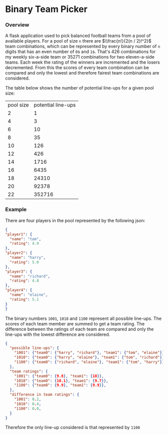 # Binary Team Picker

### Overview

A flask application used to pick balanced football teams from a pool of available players. For a pool of size ```n``` there 
are $\\frac{n!}{2(n / 2)!^2}$ team combinations, which can be represented by every binary number of ```n``` digits that has an 
even number of ```0```s and ```1```s. That's 426 combinations for my weekly six-a-side team or 35271 combinations for two 
eleven-a-side teams. Each week the rating of the winners are incremented and the losers decremented. From this the 
scores of every team combination can be compared and only the lowest and therefore fairest team combinations are 
considered. 

The table below shows the number of potential line-ups for a given pool size:

<table>
<tr> <td> pool size </td> <td> potential line-ups </td> </tr>
<tr> <td> 2 </td> <td> 1 </td> </tr>
<tr> <td> 4 </td> <td> 3 </td> </tr>
<tr> <td> 6 </td> <td> 10 </td> </tr>
<tr> <td> 8 </td> <td> 35 </td> </tr>
<tr> <td> 10 </td> <td> 126 </td> </tr>
<tr> <td> 12 </td> <td> 426 </td> </tr>
<tr> <td> 14 </td> <td> 1716 </td> </tr>
<tr> <td> 16 </td> <td> 6435 </td> </tr>
<tr> <td> 18 </td> <td> 24310 </td> </tr>
<tr> <td> 20 </td> <td> 92378 </td> </tr>
<tr> <td> 22 </td> <td> 352716 </td> </tr>
</table>


### Example

There are four players in the pool represented by the following json:

```json
{
"player1": {
  "name": "tom",
  "rating": 4.9
},
"player2": {
  "name": "harry",
  "rating": 5.0
},
"player3": {
  "name": "richard",
  "rating": 4.8
},
"player4": {
  "name": "elaine",
  "rating": 5.1
}
}
```

The binary numbers ```1001```, ```1010``` and ```1100``` represent all possible line-ups. The scores of each team member are 
summed to get a team rating. The difference between the ratings of each team are compared and only the line-ups with the 
lowest difference are considered. 

```json
{
  "possible line-ups": {
    "1001": {"team0": {"harry", "richard"}, "team1": {"tom", "elaine"}},
    "1010": {"team0": {"harry", "elaine"}, "team1": {"tom", "richard"}}, 
    "1100": {"team0": {"richard", "elaine"}, "team1": {"tom", "harry"}},
  },
  "team ratings": {
    "1001": {"team0": {9.8}, "team1": {10}},
    "1010": {"team0": {10.1}, "team1": {9.7}}, 
    "1100": {"team0": {9.9}, "team1": {9.9}},
  },
  "difference in team ratings": {
    "1001": 0.2,
    "1010": 0.4, 
    "1100": 0.0,
  }
}
```

Therefore the only line-up considered is that represented by ```1100``` 




